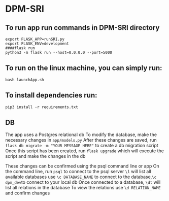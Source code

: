 # DPM-SRI

## To run app run commands in DPM-SRI directory

```
export FLASK_APP=runSRI.py
export FLASK_ENV=development
####flask run
python3 -m flask run --host=0.0.0.0 --port=5000
```


## To run on the linux machine, you can simply run:

`bash launchApp.sh`

## To install dependencies run:

`pip3 install -r requirements.txt`


## DB
The app uses a Postgres relational db
To modify the database, make the necessary changes in `app/models.py`
After these changes are saved, run `flask db migrate -m "YOUR MESSAGE HERE"` to create a db migration script
Once this script has been created, run `flask upgrade` which will execute the script and make the changes in the db

These changes can be confirmed using the psql command line or app
On the command line, run `psql` to connect to the psql server
`\l` will list all available databases
use `\c DATABASE_NAME` to connect to the database,`\c dpm_dev`to connect to your local db
Once connected to a database, `\dt` will list all relations in the database
To view the relations use `\d RELATION_NAME` and confirm changes
